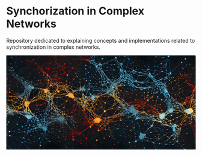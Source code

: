 # Synchorization in Complex Networks
Repository dedicated to explaining concepts and implementations related to synchronization in complex networks.

<p align="center">
  <img src="https://github.com/VictorFrancheto/Synchronization_Complex_Networks/blob/main/network.jpg">
</p>
